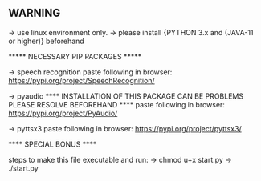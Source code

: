 ## WARNING
-> use linux environment only.
-> please install {PYTHON 3.x and (JAVA-11 or higher)} beforehand


***** NECESSARY PIP PACKAGES *****

-> speech recognition
paste following in browser:
https://pypi.org/project/SpeechRecognition/

-> pyaudio
**** INSTALLATION OF THIS PACKAGE CAN BE PROBLEMS PLEASE RESOLVE BEFOREHAND **** 
paste following in browser:
https://pypi.org/project/PyAudio/

-> pyttsx3
paste following in browser:
https://pypi.org/project/pyttsx3/


**** SPECIAL BONUS ****

steps to make this file executable and run:
-> chmod u+x start.py
-> ./start.py
